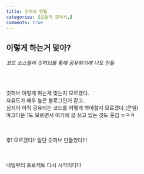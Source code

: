 ```yaml
---
title: 깃허브 만듦
categories: [오늘이 모여서,]
comments: true
---
```


## 이렇게 하는거 맞아?<br>
<dfn info="You can add extra information">코드 소스들이 깃허브를 통해 공유되기에 나도 만듦



<br>
<br>


깃허브 이렇게 하는게 맞는지 모르겠다.<br>
자유도가 매우 높은 블로그인거 같고..<br>
심지어 아직 공유되는 코드를 어떻게 봐야할지 모르겠다.(큰일)<br>
마크다운 1도 모르면서 여기에 글 쓰고 있는 것도 웃김 ㅠㅋㅋ<br><br><br>

후! 모르겠다!! 일단 깃허브 만들었다!!!<br><br><br>

내일부터 프로젝트 다시 시작이다!!!
